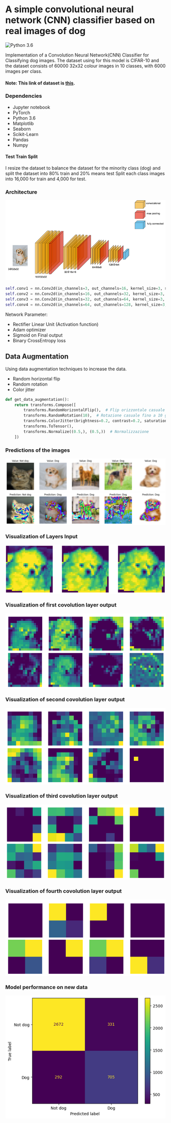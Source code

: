 # A simple convolutional neural network (CNN) classifier based on real images of dog
![Python 3.6](https://img.shields.io/badge/Python-3.6-brightgreen.svg)

Implementation of a Convolution Neural Network(CNN) Classifier for Classifying dog images. The dataset using for this model is CIFAR-10 and the dataset consists of 60000 32x32 colour images in 10 classes, with 6000 images per class. 
#### Note: This link of dataset is [this](https://www.cs.toronto.edu/~kriz/cifar.html).

### Dependencies
* Jupyter notebook
* PyTorch
* Python 3.6
* Matplotlib
* Seaborn
* Scikit-Learn
* Pandas
* Numpy

#### Test Train Split
I resize the dataset to balance the dataset for the minority class (dog) and split the dataset into 80% train and 20% means test Split each class images into 16,000 for train and 4,000 for test. 

### Architecture
![image](resources/architecture.png)

```python
self.conv1 = nn.Conv2d(in_channels=3, out_channels=16, kernel_size=3, stride=1, padding=1)
self.conv2 = nn.Conv2d(in_channels=16, out_channels=32, kernel_size=3, stride=1, padding=1)
self.conv3 = nn.Conv2d(in_channels=32, out_channels=64, kernel_size=3, stride=1, padding=1)
self.conv4 = nn.Conv2d(in_channels=64, out_channels=128, kernel_size=3, stride=1, padding=1)
```

Network Parameter:
* Rectifier Linear Unit (Activation function)
* Adam optimizer
* Sigmoid on Final output
* Binary CrossEntropy loss

## Data Augmentation
Using data augmentation techniques to increase the data.
* Random horizontal flip
* Random rotation
* Color jitter

```python
def get_data_augmentation():
    return transforms.Compose([
        transforms.RandomHorizontalFlip(),  # Flip orizzontale casuale
        transforms.RandomRotation(10),  # Rotazione casuale fino a 10 gradi
        transforms.ColorJitter(brightness=0.2, contrast=0.2, saturation=0.2, hue=0.1),  # Variazioni di colore
        transforms.ToTensor(),
        transforms.Normalize((0.5,), (0.5,))  # Normalizzazione
    ])
```

### Predictions of the images
![image](resources/output1.png)
![image](resources/output2.png)

### Visualization of Layers Input
![image](resources/input_layers.png)

### Visualization of first covolution layer output
![image](resources/output_conv_one.png)

### Visualization of second covolution layer output
![image](resources/output_conv_two.png)

### Visualization of third covolution layer output
![image](resources/output_conv_three.png)

### Visualization of fourth covolution layer output
![image](resources/output_conv_four.png)

### Model performance on new data
![image](resources/matrix.png)